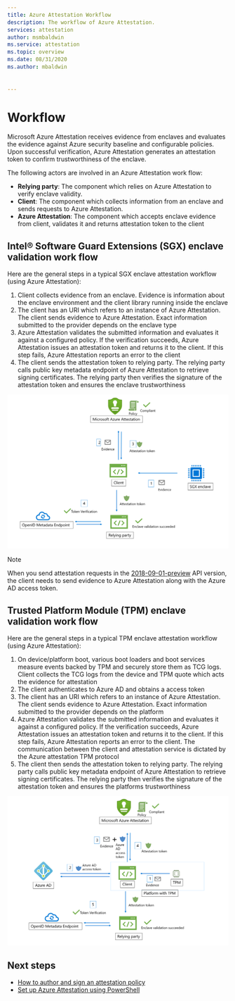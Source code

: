 ```yaml
---
title: Azure Attestation Workflow
description: The workflow of Azure Attestation.
services: attestation
author: msmbaldwin
ms.service: attestation
ms.topic: overview
ms.date: 08/31/2020
ms.author: mbaldwin


---
```

# Workflow

Microsoft Azure Attestation receives evidence from enclaves and evaluates the evidence against Azure security baseline and configurable policies. Upon successful verification, Azure Attestation generates an attestation token to confirm trustworthiness of the enclave.

The following actors are involved in an Azure Attestation work flow:

- **Relying party**: The component which relies on Azure Attestation to verify enclave validity. 
- **Client**: The component which collects information from an enclave and sends requests to Azure Attestation. 
- **Azure Attestation**: The component which accepts enclave evidence from client, validates it and returns attestation token to the client


## Intel® Software Guard Extensions (SGX) enclave validation work flow

Here are the general steps in a typical SGX enclave attestation workflow (using Azure Attestation):

1. Client collects evidence from an enclave. Evidence is information about the enclave environment and the client library running inside the enclave
1. The client has an URI which refers to an instance of Azure Attestation. The client sends evidence to Azure Attestation. Exact information submitted to the provider depends on the enclave type
1. Azure Attestation validates the submitted information and evaluates it against a configured policy. If the verification succeeds, Azure Attestation issues an attestation token and returns it to the client. If this step fails, Azure Attestation reports an error to the client
1. The client sends the attestation token to relying party. The relying party calls public key metadata endpoint of Azure Attestation to retrieve signing certificates. The relying party then verifies the signature of the attestation token and ensures the enclave trustworthiness

![SGX enclave validation flow](./media/sgx-validation-flow.png)

> [!Note]
> When you send attestation requests in the [2018-09-01-preview](https://github.com/Azure/azure-rest-api-specs/tree/master/specification/attestation/data-plane/Microsoft.Attestation/stable/2018-09-01-preview) API version, the client needs to send evidence to Azure Attestation along with the Azure AD access token.

## Trusted Platform Module (TPM) enclave validation work flow

Here are the general steps in a typical TPM enclave attestation workflow (using Azure Attestation):

1.	On device/platform boot, various boot loaders and boot services measure events backed by TPM and securely store them as TCG logs. Client collects the TCG logs from the device and TPM quote which acts the evidence for attestation
2.	The client authenticates to Azure AD and obtains a access token 
3.	The client has an URI which refers to an instance of Azure Attestation. The client sends evidence to Azure Attestation. Exact information submitted to the provider depends on the platform
4.	Azure Attestation validates the submitted information and evaluates it against a configured policy. If the verification succeeds, Azure Attestation issues an attestation token and returns it to the client. If this step fails, Azure Attestation reports an error to the client. The communication between the client and attestation service is dictated by the Azure attestation TPM protocol
5.	The client then sends the attestation token to relying party. The relying party calls public key metadata endpoint of Azure Attestation to retrieve signing certificates. The relying party then verifies the signature of the attestation token and ensures the platforms trustworthiness

![TPM validation flow](./media/tpm-validation-flow.png)

## Next steps
- [How to author and sign an attestation policy](author-sign-policy.md)
- [Set up Azure Attestation using PowerShell](quickstart-powershell.md)
